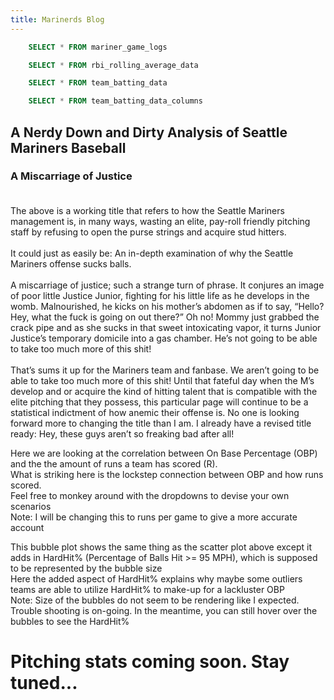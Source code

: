 ```yaml
---
title: Marinerds Blog 
---
```


```sql mariner_game_logs
    SELECT * FROM mariner_game_logs
```

```sql rbi_rolling_avg
    SELECT * FROM rbi_rolling_average_data
```

```sql team_batting_data
    SELECT * FROM team_batting_data
```

```sql team_batting_columns
    SELECT * FROM team_batting_data_columns
```

<BigValue 
data={mariner_game_logs} 
value=OBP
sparkline=Date
comparisonTitle="vs. Last Month"
/>



## A Nerdy Down and Dirty Analysis of Seattle Mariners Baseball
 


### A Miscarriage of Justice<br><br>
The above is a working title that refers to how the Seattle Mariners management is, in many ways, wasting an elite, pay-roll friendly pitching staff by refusing to open the purse strings and acquire stud hitters.<br>  
It could just as easily be: An in-depth examination of why the Seattle Mariners offense sucks balls.<br><br>
A miscarriage of justice; such a strange turn of phrase.  It conjures an image of poor little Justice Junior, fighting for his little life as he develops in the womb.  Malnourished, he kicks on his mother’s abdomen as if to say, “Hello?  Hey, what the fuck is going on out there?”  Oh no!  Mommy just grabbed the crack pipe and as she sucks in that sweet intoxicating vapor, it turns Junior Justice’s temporary domicile into a gas chamber.  He’s not going to be able to take too much more of this shit!<br><br>
That’s sums it up for the Mariners team and fanbase.  We aren’t going to be able to take too much more of this shit!
Until that fateful day when the M’s develop and or acquire the kind of hitting talent that is compatible with the elite pitching that they possess, this particular page will continue to be a statistical indictment of how anemic their offense is.  No one is looking forward more to changing the title than I am.  I already have a revised title ready:  Hey, these guys aren’t so freaking bad after all!




<Dropdown
    data={team_batting_columns} 
    name=team_batting_column_selector
    value=index
    defaultValue='AVG'
    title="Select Critera for Team Batting "
/>



<BarChart 
    data={team_batting_data}
    swapXY=true 
    x=Team
    y={inputs.team_batting_column_selector.value}
    title="Team Batting Stats"
/>

<Dropdown
    data={team_batting_columns} 
    name=team_batting_column_scatter_selector_x
    value=index
    defaultValue='OBP'
    title="X Axis Dropdown for Scatter/Bubble Chart" 
/>

<Dropdown
    data={team_batting_columns} 
    name=team_batting_column_scatter_selector_y
    value=index
    defaultValue='R'
    title="Y Axis Dropdown for Scatter/Bubble Chart" 
/>

<Dropdown
    data={team_batting_columns} 
    name=team_batting_column_scatter_selector_size
    value=index
    defaultValue='HardHit%'
    title="Size Dropdown for Scatter/Bubble Chart" 
/>


Here we are looking at the correlation between On Base Percentage (OBP) and the the amount of runs a team has scored (R).<br>
What is striking here is the lockstep connection between OBP and how runs scored.<br>
Feel free to monkey around with the dropdowns to devise your own scenarios<br>
Note: I will be changing this to runs per game to give a more accurate account


<ScatterPlot 
    data={team_batting_data} 
    x={inputs.team_batting_column_scatter_selector_x.value}
    y={inputs.team_batting_column_scatter_selector_y.value}
    series=Team
    xAxisTitle=true 
    yAxisTitle=true
    title="Team Batting Scatter Chart"
/>

This bubble plot shows the same thing as the scatter plot above except it adds in HardHit% (Percentage of Balls Hit >= 95 MPH), which is supposed to be represented by the bubble size<br>
Here the added aspect of HardHit% explains why maybe some outliers teams are able to utilize HardHit% to make-up for a lackluster OBP<br>
Note: Size of the bubbles do not seem to be rendering like I expected. Trouble shooting is on-going. In the meantime, you can still hover over the bubbles to see the HardHit%

<BubbleChart 
    data={team_batting_data} 
    x={inputs.team_batting_column_scatter_selector_x.value}
    y={inputs.team_batting_column_scatter_selector_y.value}
    size={inputs.team_batting_column_scatter_selector_size.value}
    series=Team
/>  



<LineChart 
    data={rbi_rolling_avg}  
    x=Date
    y=rbi_rolling_avg
    title="RBI Rolling Average"
/>

# Pitching stats coming soon. Stay tuned...